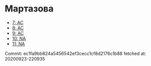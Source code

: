 # Мартазова
- [7: AC](7.md)
- [8: AC](8.md)
- [9: AC](9.md)
- [10: NA](10.md)
- [11: NA](11.md)

Commit: ec1fa9bb824a5456542ef3cecc1cf8d2176c1b88
 fetched at: 20200923-220935
